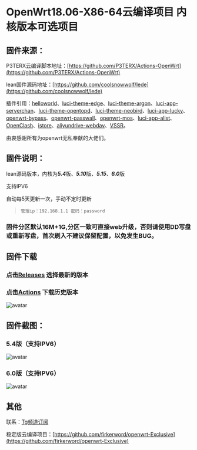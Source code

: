 # OpenWrt18.06-X86-64云编译项目 内核版本可选项目

## 固件来源：

P3TERX云编译脚本地址：[https://github.com/P3TERX/Actions-OpenWrt](https://github.com/P3TERX/Actions-OpenWrt)

lean固件源码地址：[https://github.com/coolsnowwolf/lede](https://github.com/coolsnowwolf/lede)

插件引用：[helloworld](https://github.com/fw876/helloworld.git)、[luci-theme-edge](https://github.com/garypang13/luci-theme-edge.git)、[luci-theme-argon](https://github.com/jerrykuku/luci-theme-argon.git)、[luci-app-serverchan](https://github.com/tty228/luci-app-serverchan.git)、[luci-theme-opentopd](https://github.com/sirpdboy/luci-theme-opentopd.git)、[luci-theme-neobird](https://github.com/thinktip/luci-theme-neobird.git)、[luci-app-lucky](https://github.com/sirpdboy/luci-app-lucky.git)、[openwrt-bypass](https://github.com/kiddin9/openwrt-bypass.git)、[openwrt-passwall](https://github.com/xiaorouji/openwrt-passwall.git)、[openwrt-mos](https://github.com/QiuSimons/openwrt-mos.git)、[luci-app-alist](https://github.com/sbwml/luci-app-alist.git)、[OpenClash](https://github.com/vernesong/OpenClash.git)、[istore](https://github.com/linkease/istore.git)、[aliyundrive-webdav](https://github.com/messense/aliyundrive-webdav)、[VSSR](https://github.com/jerrykuku/openwrt-package)。

由衷感谢所有为openwrt无私奉献的大佬们。

## 固件说明：

lean源码版本，内核为***5.4***版、***5.10***版、***5.15***、***6.0***版

支持IPV6


自动每5天更新一次，手动不定时更新

> `管理ip：192.168.1.1 密码：password`

### 固件分区默认16M+1G,分区一致可直接web升级，否则请使用DD写盘或重新写盘，首次刷入不建议保留配置，以免发生BUG。

## 固件下载
### 点击[Releases](https://github.com/firker/openwrt-Exclusive/releases) 选择最新的版本
### 点击[Actions](https://github.com/firker/openwrt-Exclusive/actions) 下载历史版本
![avatar](https://raw.githubusercontent.com/firker/openwrt-Exclusive/main/boc/c.png)

## 固件截图：
### 5.4版（支持IPV6）
![avatar](https://raw.githubusercontent.com/firker/openwrt-Exclusive/main/boc/d.png)
### 6.0版（支持IPV6）
![avatar](https://raw.githubusercontent.com/firker/openwrt-Exclusive/main/boc/b.png)
## 其他
联系：[Tg频道订阅](https://t.me/zhinengchaoshenzhe)

稳定版云编译项目：[https://github.com/firkerword/openwrt-Exclusive](https://github.com/firkerword/openwrt-Exclusive)
